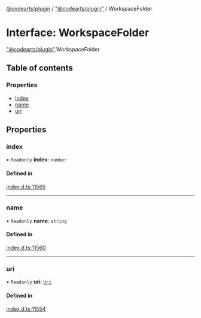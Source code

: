 [@codearts/plugin](../README.md) / ["@codearts/plugin"](../modules/_codearts_plugin_.md) / WorkspaceFolder

# Interface: WorkspaceFolder

["@codearts/plugin"](../modules/_codearts_plugin_.md).WorkspaceFolder

## Table of contents

### Properties

- [index](codearts_plugin_.WorkspaceFolder.md#index)
- [name](codearts_plugin_.WorkspaceFolder.md#name)
- [uri](codearts_plugin_.WorkspaceFolder.md#uri)

## Properties

### index

• `Readonly` **index**: `number`

#### Defined in

[index.d.ts:11565](https://github.com/huaweicloud/cloudide-plugin-api/blob/3b0eee8/index.d.ts#L11565)

___

### name

• `Readonly` **name**: `string`

#### Defined in

[index.d.ts:11560](https://github.com/huaweicloud/cloudide-plugin-api/blob/3b0eee8/index.d.ts#L11560)

___

### uri

• `Readonly` **uri**: [`Uri`](../classes/codearts_plugin_.Uri.md)

#### Defined in

[index.d.ts:11554](https://github.com/huaweicloud/cloudide-plugin-api/blob/3b0eee8/index.d.ts#L11554)
